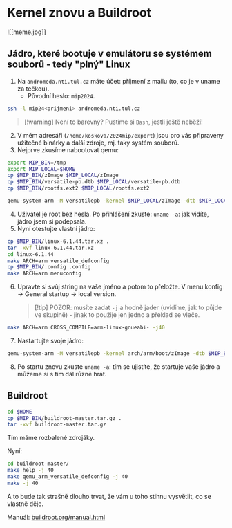 # Kernel znovu a Buildroot
![[meme.jpg]]

## Jádro, které bootuje v emulátoru se systémem souborů - tedy "plný" Linux

1. Na `andromeda.nti.tul.cz` máte účet: příjmení z mailu (to, co je v uname za tečkou). 
   - Původní heslo: `mip2024`.
```Bash
ssh -l mip24<prijmeni> andromeda.nti.tul.cz
```
> [!warning] Není to barevný?
> Pustíme si `Bash`, jestli ještě neběží!
2. V mém adresáři (`/home/koskova/2024mip/export`) jsou pro vás připraveny užitečné binárky a další zdroje, mj. taky systém souborů.
3. Nejprve zkusíme nabootovat qemu: 
```bash
export MIP_BIN=/tmp
export MIP_LOCAL=$HOME
cp $MIP_BIN/zImage $MIP_LOCAL/zImage
cp $MIP_BIN/versatile-pb.dtb $MIP_LOCAL/versatile-pb.dtb 
cp $MIP_BIN/rootfs.ext2 $MIP_LOCAL/rootfs.ext2

qemu-system-arm -M versatilepb -kernel $MIP_LOCAL/zImage -dtb $MIP_LOCAL/versatile-pb.dtb -drive file=${MIP_LOCAL}/rootfs.ext2,if=scsi,format=raw -append "rootwait root=/dev/sda console=ttyAMA0,115200"  -net nic,model=rtl8139 -net user --nographic
```
4. Uživatel je root bez hesla. Po přihlášení zkuste: `uname -a`: jak vidíte, jádro jsem si podepsala.
5. Nyní otestujte vlastní jádro:
```bash
cp $MIP_BIN/linux-6.1.44.tar.xz .
tar -xvf linux-6.1.44.tar.xz
cd linux-6.1.44
make ARCH=arm versatile_defconfig
cp $MIP_BIN/.config .config
make ARCH=arm menuconfig
```
6. Upravte si svůj string na vaše jméno a potom to přeložte. 
V menu konfig -> General startup -> local version.
   > [!tip] POZOR: 
   > musíte zadat `-j` a hodně jader (uvidíme, jak to půjde ve skupině) - jinak to použije jen jedno a překlad se vleče.
```bash
make ARCH=arm CROSS_COMPILE=arm-linux-gnueabi- -j40
```
7. Nastartujte svoje jádro:  
```bash
qemu-system-arm -M versatilepb -kernel arch/arm/boot/zImage -dtb $MIP_BIN/versatile-pb.dtb -drive file=${MIP_BIN}/rootfs.ext2,if=scsi,format=raw -append "rootwait root=/dev/sda console=ttyAMA0,115200"  -net nic,model=rtl8139 -net user --nographic
```
8. Po startu znovu zkuste `uname -a`: tím se ujistíte, že startuje vaše jádro a můžeme si s tím dál různě hrát. 

## Buildroot
```bash
cd $HOME
cp $MIP_BIN/buildroot-master.tar.gz .
tar -xvf buildroot-master.tar.gz
```
Tím máme rozbalené zdrojáky.

Nyní:
```bash
cd buildroot-master/
make help -j 40
make qemu_arm_versatile_defconfig -j 40
make -j 40
```

A to bude tak strašně dlouho trvat, že vám u toho stihnu vysvětlit, co se vlastně děje.

Manuál: [buildroot.org/manual.html](https://buildroot.org/downloads/manual/manual.html)